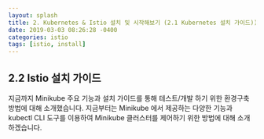 ```yaml
---
layout: splash
title: 2. Kubernetes & Istio 설치 및 시작해보기 (2.1 Kubernetes 설치 가이드))
date: 2019-03-03 08:26:28 -0400
categories: istio
tags: [istio, install]
---
```


## 2.2 Istio 설치 가이드
지금까지 Minikube 주요 기능과 설치 가이드를 통해 테스트/개발 하기 위한 환경구축 방법에 대해 소개했습니다. 지금부터는 Minikube 에서 제공하는 다양한 기능과 kubectl CLI 도구를 이용하여 Minikube 클러스터를 제어하기 위한 방법에 대해 소개하겠습니다.
